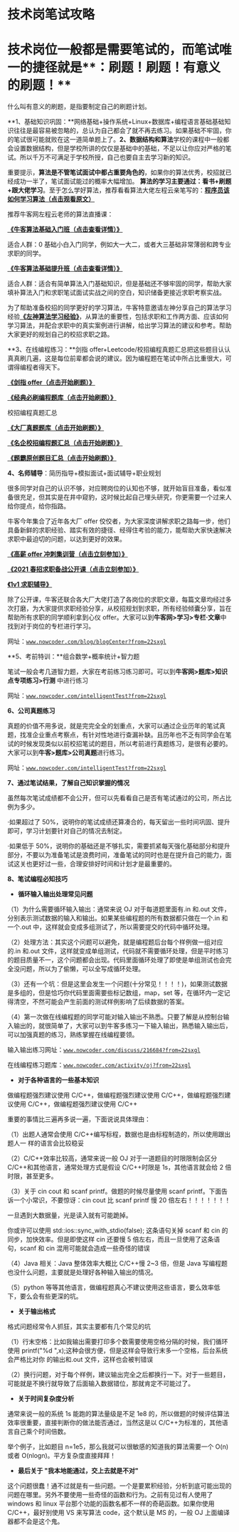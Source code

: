 # 技术岗笔试攻略

#  技术岗位一般都是需要笔试的，而笔试唯一的捷径就是**：刷题！刷题！有意义的刷题！**

什么叫有意义的刷题，是指要制定自己的刷题计划。

**1、基础知识巩固：**网络基础+操作系统+Linux+数据库+编程语言基础基础知识往往是最容易被忽略的，总认为自己都会了就不再去练习。如果基础不牢固，你的笔试很可能就败在这一道简单题上了。**2、数据结构和算法**学校的课程中一般都会设置数据结构，但是学校所讲的仅仅是基础中的基础，不足以让你应对严格的笔试。所以千万不可满足于学校所授，自己也要自主去学习新的知识。

重要提示，**算法是不管笔试面试中都占重要角色的**，如果你的算法优秀，校招就已经成功一半了，笔试面试能过的概率大幅增加。 **算法的学习主要通过：看书+刷题+跟大佬学习**。至于怎么学好算法，推荐看看算法大佬左程云亲笔写的：[**程序员该如何学习算法（点击观看原文）**](https://blog.nowcoder.net/n/7b34f123e21046aa9d5e5a85b996062a?from=22sxgl)

推荐牛客网左程云老师的算法直播课：

[**《牛客算法基础入门班（点击查看详情）》**](https://www.nowcoder.com/courses/semester/2020algorithm-base?from=22sxgl)

适合人群：0 基础小白入门同学，例如大一大二，或者大三基础非常薄弱和跨专业求职的同学。

[**《牛客算法基础提升班（点击查看详情）》**](https://www.nowcoder.com/courses/semester/2020algorithm-higher?from=22sxgl)

适合人群：适合有简单算法入门基础知识，但是基础还不够牢固的同学，帮助大家填补算法入门和求职笔试面试实战之间的空白，知识储备更接近求职考察实战。

为了帮助准备校招的同学更好的学习算法，牛客特意邀请左神分享自己的算法学习经验[**《左神算法学习经验》**](https://www.nowcoder.com/courses/cover/vod/1039?from=22sxgl)，从算法的重要性，包括求职和工作两方面、应该如何学习算法，并配合求职中的真实案例进行讲解，给出学习算法的建议和参考。帮助大家更好的规划自己的校招求职之路。

**3、在线编程练习：**剑指 offer+Leetcode/校招编程真题汇总把这些题目认认真真刷几遍，这是每位前辈都会说的建议。因为编程题在笔试中所占比重很大，可谓得编程者得天下。

[**《剑指 offer（点击开始刷题）》**](https://www.nowcoder.com/ta/coding-interviews?from=22sxgl)

[**《经典**](https://www.nowcoder.com/ta/leetcode?from=22sxgl)[**必刷**](https://www.nowcoder.com/ta/leetcode?from=22sxgl)[**编程题**](https://www.nowcoder.com/ta/leetcode?from=22sxgl)[**库**](https://www.nowcoder.com/ta/leetcode?from=22sxgl)[**（点击开始刷题）》**](https://www.nowcoder.com/ta/leetcode?from=22sxgl)

校招编程真题汇总

[**《大厂真题题库（点击开始刷题）》**](http://nowcoder.com/activity/oj?from=22sxgl)

[**《名企校招编程题汇总（点击开始刷题）》**](https://www.nowcoder.com/ta/exam-all?from=22sxgl)

[**《题霸原创题目汇总（点击开始刷题）》**](https://www.nowcoder.com/ta/job-code?from=22sxgl)

**4、名师辅导**：简历指导+模拟面试+面试辅导+职业规划

很多同学对自己的认识不够，对应聘岗位的认知也不够，就开始盲目准备，看似准备很充足，但其实是在井中窥豹，这时候比起自己埋头研究，你更需要一个过来人给你提点，给你指路。

牛客今年集合了近年各大厂 offer 佼佼者，为大家深度讲解求职之路每一步，他们具备新鲜的求职经验、踏实有效的捷径、经得住考验的能力，能帮助大家快速解决求职中最迫切的问题，以达到更好的效果。

[**《高薪 offer 冲刺集训营（点击立刻参加）》**](https://www.nowcoder.com/courses/cover/live/403?from=22sxgl)

[**《2021 春招求职备战公开课（点击立刻参加）》**](https://www.nowcoder.com/discuss/584353?from=22sxgl)

[**《1v1 求职辅导》**](https://www.nowcoder.com/courses/cover/live/375?from=22sxgl)

除了公开课，牛客还联合各大厂大佬打造了各岗位的求职文章，每篇文章均经过多次打磨，为大家提供求职经验分享，从校招规划到求职，所有经验倾囊分享，旨在帮助所有求职的同学顺利拿到心仪 offer。大家可以到**牛客网>学习>专栏·文章**中找到对于岗位的专栏进行学习。

网址：[`www.nowcoder.com/blog/blogCenter?from=22sxgl`](https://www.nowcoder.com/blog/blogCenter?from=22sxgl)

**5、考前特训：**组合数学+概率统计+智力题

笔试一般会考几道智力题，大家在考前练习练习即可。可以到**牛客网>题库>知识点专项练习>行测** 中进行练习

网址：[`www.nowcoder.com/intelligentTest?from=22sxgl`](https://www.nowcoder.com/intelligentTest?from=22sxgl)

**6、公司真题练习**

真题的价值不用多说，就是完完全全的划重点，大家可以通过企业历年的笔试真题，找准企业重点考察点，有针对性地进行查漏补缺。且历年也不乏有同学会在笔试的时候发现类似以前校招笔试的题目，所以考前进行真题练习，是很有必要的。大家可以到**牛客>题库>公司真题**进行练习。

网址：[`www.nowcoder.com/intelligentTest?from=22sxgl`](https://www.nowcoder.com/intelligentTest?from=22sxgl)

**7、通过笔试结果，了解自己知识掌握的情况**

虽然每次笔试成绩都不会公开，但可以先看看自己是否有笔试通过的公司，所占比例为多少。

·如果超过了 50%，说明你的笔试成绩还算凑合的，每天留出一些时间巩固、提升即可，学习计划要针对自己的情况去制定。

·如果低于 50%，说明你的基础还是不够扎实，需要抓紧每天强化基础部分和提升部分，不要以为准备笔试是浪费时间，准备笔试的同时也是在提升自己的能力，面试这关也更好过一些，合理安排好时间和计划才是最重要的。

**8、笔试****编程****必知技巧**

*   **循环输入输出处理常见问题**

（1）为什么需要循环输入输出：通常来说 OJ 对于每道题里面有.in 和.out 文件，分别表示测试数据的输入和输出。如果某些编程题的所有数据都只做在一个.in 和一个.out 中，这样就会变成多组测试了，所以需要提交的代码中循环处理。

（2）处理方法：其实这个问题可以避免，就是编程题后台每个样例做一组对应的.in 和.out 文件，这样就变成单组测试，代码就不需要循环处理，但是平时练习的题目质量不一，这个问题都会出现。代码里面循环处理了即使是单组测试也会完全没问题，所以为了偷懒，可以全写成循环处理。

（3）还有一个坑：但是这里会发生一个问题(十分常见！！！！)，如果测试数据是多组的，但是恰巧你代码里面需要些标记数组，map，set 等，在循环内一定记得清空，不然可能会产生前面的测试样例影响了后续数据的答案。 

（4）第一次做在线编程题的同学可能对输入输出不熟悉。只要了解是从控制台输入输出的，就很简单了，大家可以到牛客多练习一下输入输出，熟悉输入输出后，可以加强真题的练习，熟练掌握在线编程要领。

输入输出练习网址：[`www.nowcoder.com/discuss/216684?from=22sxgl`](https://www.nowcoder.com/discuss/216684?from=22sxgl)

在线编程练习题库：[`www.nowcoder.com/activity/oj?from=22sxgl`](https://www.nowcoder.com/activity/oj?from=22sxgl)

*   **对于各种语言的一些基本知识**

做编程题强烈建议使用 C/C++，做编程题强烈建议使用 C/C++，做编程题强烈建议使用 C/C++，做编程题强烈建议使用 C/C++

重要的事情比三遍再多说一遍，下面说说具体理由：

（1）出题人通常会使用 C/C++编写标程，数据也是由标程制造的，所以使用跟出题人一 样的语言会比较稳妥

（2）C/C++效率比较高，通常来说一般 OJ 对于一道题目的时限限制会区分 C/C++和其他语言，通常处理方式是假设 C/C++时限是 1s，其他语言就会给 2 倍时限，甚至更多。

（3）关于 cin cout 和 scanf printf。做题的时候尽量使用 scanf printf。下面告诉一个小常识，不要惊讶：cin cout 比 scanf printf 慢 20 倍左右！！！！！！！

一旦遇到大数据量，光是读入就有可能跪掉。

你或许可以使用 std::ios::sync_with_stdio(false); 这条语句关掉 scanf 和 cin 的同步，加快效率。但是即使这样 cin 还要慢 5 倍左右，而且一旦使用了这条语句，scanf 和 cin 混用可能就会造成一些奇怪的错误

（4）Java 相关：Java 整体效率大概比 C/C++慢 2~3 倍，但是 Java 写编程题也没什么问题，主要就是处理好各种输入输出的情况。

（5）python 等等其他语言，做编程题真心不建议使用这些语言，要么效率低下，要么会有些更深的坑。

*   **关于输出格式**

格式问题经常令人抓狂，其实主要都有几个常见的坑

（1）行末空格：比如我输出需要打印多个数需要使用空格分隔的时候，我们循环使用 printf("%d ",x);这种会很方便，但是这样会导致行末多一个空格，后台系统会严格比对你 的输出和.out 文件，这样也会被判错误

（2）换行问题，对于每个样例，建议输出完全之后都换行一下。对于一些题目，可能就是不换行就导致了后面输入数据错位，那就肯定不可能过了。

*   **关于时间复杂度分析**

通常来说一般的系统 1s 能跑的算法量级是不足 1e8 的，所以做题的时候评估算法效率很重要，直接判断你的做法能否通过，当然这是以 C/C++为标准的，其他语言自己乘个时间倍数。

举个例子，比如题目 n=1e5，那么我就可以很敏感的知道我的算法需要一个 O(n)或者 O(nlogn)。平方复杂度直接拜拜！

*   **最后关于 "我本地能通过，交上去就是不对"**

这个问题很蠢！通不过就是有一些问题。一个是要累积经验，分析到底可能出现的问题在哪里。另外不要使用一些奇怪的函数和行为。之前有见过有人使用了 windows 和 linux 平台那个功能的函数名都不一样的奇葩函数。如果你使用 C/C++，最好别使用 VS 来写算法 code，这个默认是 MS 的，一般 OJ 上面编译器都不会是这个鬼。
